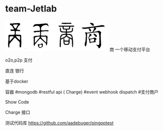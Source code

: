 # team-Jetlab

![商](shang.jpg)
商  一个移动支付平台


o2o,p2p 支付

直连 银行


基于docker

容器
#mongodb 
#restful api ( Charge)
#event webhook dispatch
#支付商户


Show Code

Charge 接口


测试代码库
https://github.com/aadebuger/pingpptest


